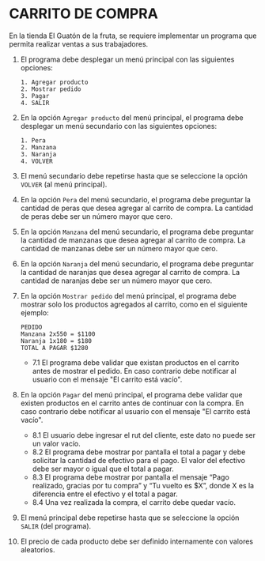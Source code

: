 # CARRITO DE COMPRA
En la tienda El Guatón de la fruta, se requiere implementar un programa que permita realizar ventas a sus trabajadores.
 
1. El programa debe desplegar un menú principal con las siguientes opciones:
    ~~~
    1. Agregar producto
    2. Mostrar pedido
    3. Pagar
    4. SALIR
    ~~~

2. En la opción `Agregar producto` del menú principal, el programa debe desplegar un menú secundario con las siguientes opciones:
    ~~~
    1. Pera
    2. Manzana
    3. Naranja
    4. VOLVER
    ~~~

3. El menú secundario debe repetirse hasta que se seleccione la opción `VOLVER` (al menú principal).

4. En la opción `Pera` del menú secundario, el programa debe preguntar la cantidad de peras que desea agregar al carrito de compra. La cantidad de peras debe ser un número mayor que cero.

5. En la opción `Manzana` del menú secundario, el programa debe preguntar la cantidad de manzanas que desea agregar al carrito de compra. La cantidad de manzanas debe ser un número mayor que cero.

6. En la opción `Naranja` del menú secundario, el programa debe preguntar la cantidad de naranjas que desea agregar al carrito de compra. La cantidad de naranjas debe ser un número mayor que cero.

7. En la opción `Mostrar pedido` del menú principal, el programa debe mostrar solo los productos agregados al carrito, como en el siguiente ejemplo:
    ~~~
    PEDIDO
    Manzana 2x550 = $1100
    Naranja 1x180 = $180
    TOTAL A PAGAR $1280
    ~~~
    - 7.1 El programa debe validar que existan productos en el carrito antes de mostrar el pedido. En caso contrario debe notificar al usuario con el mensaje "El carrito está vacío".

8. En la opción `Pagar` del menú principal, el programa debe validar que existen productos en el carrito antes de continuar con la compra. En caso contrario debe notificar al usuario con el mensaje "El carrito está vacío".
    - 8.1 El usuario debe ingresar el rut del cliente, este dato no puede ser un valor vacío.
    - 8.2 El programa debe mostrar por pantalla el total a pagar y debe solicitar la cantidad de efectivo para el pago. El valor del efectivo debe ser mayor o igual que el total a pagar.
    - 8.3 El programa debe mostrar por pantalla el mensaje “Pago realizado, gracias por tu compra” y “Tu vuelto es $X”, donde X es la diferencia entre el efectivo y el total a pagar.
    - 8.4 Una vez realizada la compra, el carrito debe quedar vacío.

9. El menú principal debe repetirse hasta que se seleccione la opción `SALIR` (del programa).

10. El precio de cada producto debe ser definido internamente con valores aleatorios.